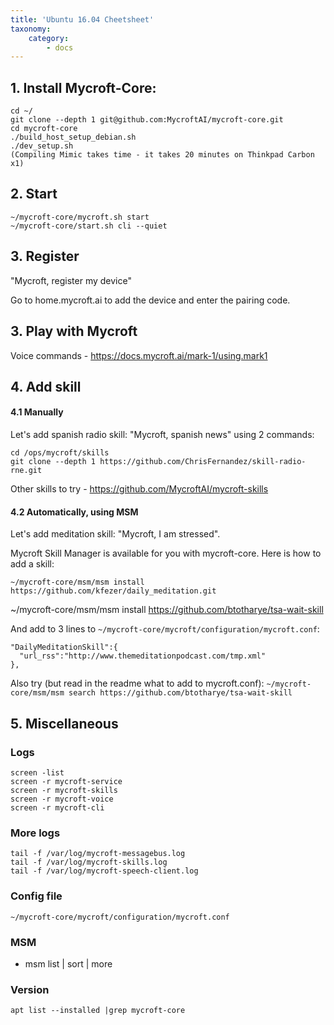 ```yaml
---
title: 'Ubuntu 16.04 Cheetsheet'
taxonomy:
    category:
        - docs
---
```


## 1. Install Mycroft-Core:
```
cd ~/
git clone --depth 1 git@github.com:MycroftAI/mycroft-core.git
cd mycroft-core
./build_host_setup_debian.sh
./dev_setup.sh
(Compiling Mimic takes time - it takes 20 minutes on Thinkpad Carbon x1)
```

## 2. Start
```
~/mycroft-core/mycroft.sh start
~/mycroft-core/start.sh cli --quiet
```

## 3. Register
"Mycroft, register my device"

Go to home.mycroft.ai to add the device and enter the pairing code.

## 3. Play with Mycroft
Voice commands - https://docs.mycroft.ai/mark-1/using.mark1

## 4. Add skill

#### 4.1 Manually
Let's add spanish radio skill: "Mycroft, spanish news" using 2 commands:
```
cd /ops/mycroft/skills
git clone --depth 1 https://github.com/ChrisFernandez/skill-radio-rne.git
```

Other skills to try - https://github.com/MycroftAI/mycroft-skills

#### 4.2 Automatically, using MSM
Let's add meditation skill: "Mycroft, I am stressed".

Mycroft Skill Manager is available for you with mycroft-core. Here is how to add a skill:
```
~/mycroft-core/msm/msm install https://github.com/kfezer/daily_meditation.git
```
~/mycroft-core/msm/msm install https://github.com/btotharye/tsa-wait-skill

And add to 3 lines to `~/mycroft-core/mycroft/configuration/mycroft.conf`:
```
"DailyMeditationSkill":{
  "url_rss":"http://www.themeditationpodcast.com/tmp.xml"
},
```

Also try (but read in the readme what to add to mycroft.conf):
`~/mycroft-core/msm/msm search https://github.com/btotharye/tsa-wait-skill`


## 5. Miscellaneous

### Logs
```
screen -list
screen -r mycroft-service
screen -r mycroft-skills
screen -r mycroft-voice
screen -r mycroft-cli
```

### More logs

```
tail -f /var/log/mycroft-messagebus.log
tail -f /var/log/mycroft-skills.log
tail -f /var/log/mycroft-speech-client.log
```

### Config file
```
~/mycroft-core/mycroft/configuration/mycroft.conf
```

### MSM
* msm list | sort | more

### Version
```
apt list --installed |grep mycroft-core
```
